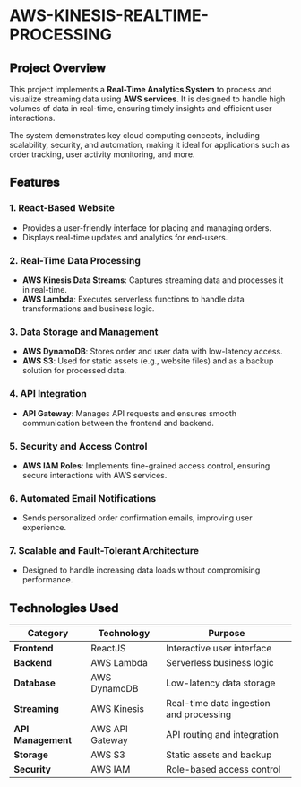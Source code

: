 # AWS-KINESIS-REALTIME-PROCESSING

## 𝐏𝐫𝐨𝐣𝐞𝐜𝐭 𝐎𝐯𝐞𝐫𝐯𝐢𝐞𝐰  
This project implements a **Real-Time Analytics System** to process and visualize streaming data using **AWS services**. It is designed to handle high volumes of data in real-time, ensuring timely insights and efficient user interactions.  

The system demonstrates key cloud computing concepts, including scalability, security, and automation, making it ideal for applications such as order tracking, user activity monitoring, and more.  

## 𝐅𝐞𝐚𝐭𝐮𝐫𝐞𝐬  
### 1. **React-Based Website**  
   - Provides a user-friendly interface for placing and managing orders.  
   - Displays real-time updates and analytics for end-users.  

### 2. **Real-Time Data Processing**  
   - **AWS Kinesis Data Streams**: Captures streaming data and processes it in real-time.  
   - **AWS Lambda**: Executes serverless functions to handle data transformations and business logic.  

### 3. **Data Storage and Management**  
   - **AWS DynamoDB**: Stores order and user data with low-latency access.  
   - **AWS S3**: Used for static assets (e.g., website files) and as a backup solution for processed data.  

### 4. **API Integration**  
   - **API Gateway**: Manages API requests and ensures smooth communication between the frontend and backend.  

### 5. **Security and Access Control**  
   - **AWS IAM Roles**: Implements fine-grained access control, ensuring secure interactions with AWS services.  

### 6. **Automated Email Notifications**  
   - Sends personalized order confirmation emails, improving user experience.  

### 7. **Scalable and Fault-Tolerant Architecture**  
   - Designed to handle increasing data loads without compromising performance.  

## 𝐓𝐞𝐜𝐡𝐧𝐨𝐥𝐨𝐠𝐢𝐞𝐬 𝐔𝐬𝐞𝐝  
| **Category**      | **Technology**     | **Purpose**                               |  
|-------------------|--------------------|-------------------------------------------|  
| **Frontend**      | ReactJS            | Interactive user interface                |  
| **Backend**       | AWS Lambda         | Serverless business logic                 |  
| **Database**      | AWS DynamoDB       | Low-latency data storage                  |  
| **Streaming**     | AWS Kinesis        | Real-time data ingestion and processing   |  
| **API Management**| AWS API Gateway    | API routing and integration               |  
| **Storage**       | AWS S3             | Static assets and backup                  |  
| **Security**      | AWS IAM            | Role-based access control                 |  



